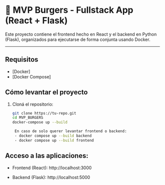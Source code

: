 # 🍔 MVP Burgers - Fullstack App (React + Flask)

Este proyecto contiene el frontend hecho en React y el backend en Python (Flask), organizados para ejecutarse de forma conjunta usando Docker.

---
<!--
## Estructura del proyecto
MVP_BURGERS/ 
│ 
├── backend/ # Aplicación Flask 
│ ├── app.py 
│ ├── requirements.txt 
│ └── Dockerfile 
│ ├── myapp/ # Aplicación React 
│ ├── src/ 
│ ├── public/ 
│ ├── package.json 
│ └── Dockerfile 
│ ├── docker-compose.yml 
└── README.md
-->

## Requisitos

- [Docker]
- [Docker Compose]


## Cómo levantar el proyecto

1. Cloná el repositorio:
   ```bash
   git clone https://tu-repo.git
   cd MVP_BURGERS
   docker-compose up --build

    En caso de solo querer levantar frontend o backend:
    - docker compose up --build backend
    - docker compose up --build frontend


## Acceso a las aplicaciones:

- Frontend (React): http://localhost:3000

- Backend (Flask): http://localhost:5000
